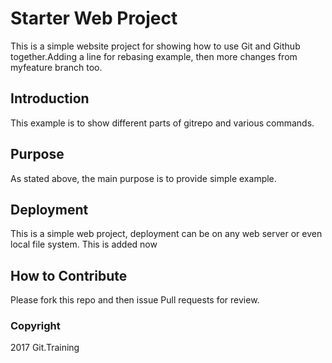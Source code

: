 # Starter  Web Project

This is a simple website project for showing how to use
Git and Github together.Adding a line for rebasing example, then more
changes from myfeature branch too.

## Introduction
This example is to show different parts of gitrepo and various
commands.

## Purpose
As stated above, the main purpose is to provide simple example.

## Deployment
This is a simple web project, deployment can be on any web server or even
local file system.
This is added now

## How to Contribute
Please fork this repo and then issue Pull requests for review.

### Copyright
2017 Git.Training
